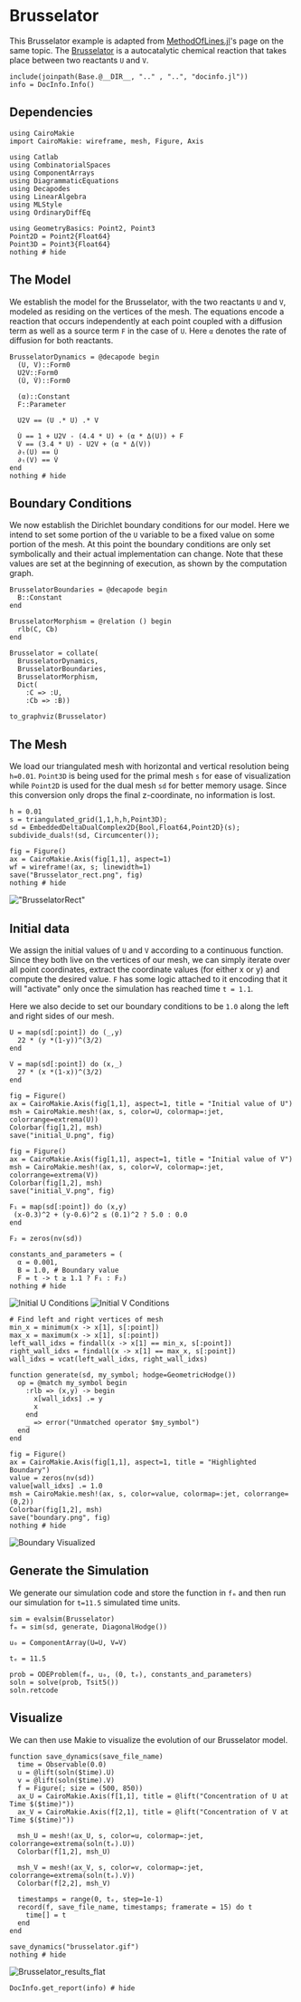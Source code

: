 # Brusselator

This Brusselator example is adapted from [MethodOfLines.jl](https://docs.sciml.ai/MethodOfLines/stable/tutorials/brusselator/#brusselator)'s page on the same topic. The [Brusselator](https://en.wikipedia.org/wiki/Brusselator) is a autocatalytic chemical reaction that takes place between two reactants `U` and `V`.

```@setup INFO
include(joinpath(Base.@__DIR__, ".." , "..", "docinfo.jl"))
info = DocInfo.Info()
```
## Dependencies
```@example DEC
using CairoMakie
import CairoMakie: wireframe, mesh, Figure, Axis

using Catlab
using CombinatorialSpaces
using ComponentArrays
using DiagrammaticEquations
using Decapodes
using LinearAlgebra
using MLStyle
using OrdinaryDiffEq

using GeometryBasics: Point2, Point3
Point2D = Point2{Float64}
Point3D = Point3{Float64}
nothing # hide
```

## The Model

We establish the model for the Brusselator, with the two reactants `U` and `V`, modeled as residing on the vertices of the mesh. The equations encode a reaction that occurs independently at each point coupled with a diffusion term as well as a source term `F` in the case of `U`. Here `α` denotes the rate of diffusion for both reactants.
```@example DEC
BrusselatorDynamics = @decapode begin
  (U, V)::Form0
  U2V::Form0
  (U̇, V̇)::Form0

  (α)::Constant
  F::Parameter

  U2V == (U .* U) .* V

  U̇ == 1 + U2V - (4.4 * U) + (α * Δ(U)) + F
  V̇ == (3.4 * U) - U2V + (α * Δ(V))
  ∂ₜ(U) == U̇
  ∂ₜ(V) == V̇
end
nothing # hide
```

## Boundary Conditions

We now establish the Dirichlet boundary conditions for our model. Here we intend to set some portion of the `U` variable to be a fixed value on some portion of the mesh. At this point the boundary conditions are only set symbolically and their actual implementation can change. Note that these values are set at the beginning of execution, as shown by the computation graph.
```@example DEC
BrusselatorBoundaries = @decapode begin
  B::Constant
end

BrusselatorMorphism = @relation () begin
  rlb(C, Cb)
end

Brusselator = collate(
  BrusselatorDynamics,
  BrusselatorBoundaries,
  BrusselatorMorphism,
  Dict(
    :C => :U,
    :Cb => :B))

to_graphviz(Brusselator)
```

## The Mesh

We load our triangulated mesh with horizontal and vertical resolution being `h=0.01`. `Point3D` is being used for the primal mesh `s` for ease of visualization while `Point2D` is used for the dual mesh `sd` for better memory usage. Since this conversion only drops the final z-coordinate, no information is lost.
```@example DEC
h = 0.01
s = triangulated_grid(1,1,h,h,Point3D);
sd = EmbeddedDeltaDualComplex2D{Bool,Float64,Point2D}(s);
subdivide_duals!(sd, Circumcenter());

fig = Figure() 
ax = CairoMakie.Axis(fig[1,1], aspect=1) 
wf = wireframe!(ax, s; linewidth=1) 
save("Brusselator_rect.png", fig) 
nothing # hide
```

!["BrusselatorRect"](Brusselator_rect.png)

## Initial data
We assign the initial values of `U` and `V` according to a continuous function. Since they both live on the vertices of our mesh, we can simply iterate over all point coordinates, extract the coordinate values (for either x or y) and compute the desired value. `F` has some logic attached to it encoding that it will "activate" only once the simulation has reached time `t = 1.1`.

Here we also decide to set our boundary conditions to be `1.0` along the left and right sides of our mesh.
```@example DEC
U = map(sd[:point]) do (_,y)
  22 * (y *(1-y))^(3/2)
end

V = map(sd[:point]) do (x,_)
  27 * (x *(1-x))^(3/2)
end

fig = Figure() 
ax = CairoMakie.Axis(fig[1,1], aspect=1, title = "Initial value of U") 
msh = CairoMakie.mesh!(ax, s, color=U, colormap=:jet, colorrange=extrema(U)) 
Colorbar(fig[1,2], msh) 
save("initial_U.png", fig) 

fig = Figure() 
ax = CairoMakie.Axis(fig[1,1], aspect=1, title = "Initial value of V") 
msh = CairoMakie.mesh!(ax, s, color=V, colormap=:jet, colorrange=extrema(V)) 
Colorbar(fig[1,2], msh) 
save("initial_V.png", fig) 

F₁ = map(sd[:point]) do (x,y)
 (x-0.3)^2 + (y-0.6)^2 ≤ (0.1)^2 ? 5.0 : 0.0
end

F₂ = zeros(nv(sd))

constants_and_parameters = (
  α = 0.001,
  B = 1.0, # Boundary value
  F = t -> t ≥ 1.1 ? F₁ : F₂)
nothing # hide
```

![Initial U Conditions](initial_U.png)
![Initial V Conditions](initial_V.png)

```@example DEC
# Find left and right vertices of mesh
min_x = minimum(x -> x[1], s[:point])
max_x = maximum(x -> x[1], s[:point])
left_wall_idxs = findall(x -> x[1] == min_x, s[:point])
right_wall_idxs = findall(x -> x[1] == max_x, s[:point])
wall_idxs = vcat(left_wall_idxs, right_wall_idxs)

function generate(sd, my_symbol; hodge=GeometricHodge())
  op = @match my_symbol begin
    :rlb => (x,y) -> begin
      x[wall_idxs] .= y
      x
    end
    _ => error("Unmatched operator $my_symbol")
  end
end

fig = Figure() 
ax = CairoMakie.Axis(fig[1,1], aspect=1, title = "Highlighted Boundary") 
value = zeros(nv(sd)) 
value[wall_idxs] .= 1.0 
msh = CairoMakie.mesh!(ax, s, color=value, colormap=:jet, colorrange=(0,2)) 
Colorbar(fig[1,2], msh) 
save("boundary.png", fig) 
nothing # hide
```

![Boundary Visualized](boundary.png)


## Generate the Simulation

We generate our simulation code and store the function in `fₘ` and then run our simulation for `t=11.5` simulated time units.
```@example DEC
sim = evalsim(Brusselator)
fₘ = sim(sd, generate, DiagonalHodge())

u₀ = ComponentArray(U=U, V=V)

tₑ = 11.5

prob = ODEProblem(fₘ, u₀, (0, tₑ), constants_and_parameters)
soln = solve(prob, Tsit5())
soln.retcode
```

## Visualize

We can then use Makie to visualize the evolution of our Brusselator model.
```@example DEC
function save_dynamics(save_file_name)
  time = Observable(0.0)
  u = @lift(soln($time).U)
  v = @lift(soln($time).V)
  f = Figure(; size = (500, 850))
  ax_U = CairoMakie.Axis(f[1,1], title = @lift("Concentration of U at Time $($time)"))
  ax_V = CairoMakie.Axis(f[2,1], title = @lift("Concentration of V at Time $($time)"))

  msh_U = mesh!(ax_U, s, color=u, colormap=:jet, colorrange=extrema(soln(tₑ).U))
  Colorbar(f[1,2], msh_U)

  msh_V = mesh!(ax_V, s, color=v, colormap=:jet, colorrange=extrema(soln(tₑ).V))
  Colorbar(f[2,2], msh_V)

  timestamps = range(0, tₑ, step=1e-1)
  record(f, save_file_name, timestamps; framerate = 15) do t
    time[] = t
  end
end

save_dynamics("brusselator.gif")
nothing # hide
```

![Brusselator_results_flat](brusselator.gif)

```@example INFO
DocInfo.get_report(info) # hide
```

